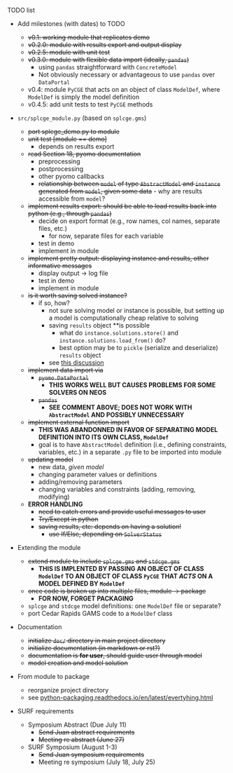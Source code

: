 TODO list

- Add milestones (with dates) to TODO
     - ~~v0.1: working module that replicates demo~~
     - ~~v0.2.0: module with results export and output display~~
     - ~~v0.2.5: module with unit test~~
     - ~~v0.3.0: module with flexible data import (ideally, `pandas`)~~
        - using `pandas` straightforward with `ConcreteModel`
        - Not obviously necessary or advantageous to use `pandas` over `DataPortal`
     - v0.4: module `PyCGE` that acts on an object of class `ModelDef`, where `ModelDef`
      is simply the model definition
     - v0.4.5: add unit tests to test `PyCGE` methods

- `src/splcge_module.py` (based on `splcge.gms`)
     - ~~port splcge_demo.py to module~~
     - ~~unit test [module == demo]~~
          - depends on results export
     - ~~read Section 18, pyomo documentation~~
          - preprocessing
          - postprocessing
          - other pyomo callbacks
          - ~~relationship between `model` of type `AbstractModel` and 
            `instance` generated from `model`, given some data~~ 
                 - why are results accessible from `model`?
     - ~~implement results export: should be able to load results back into
       python (e.g., through `pandas`)~~
          - decide on export format (e.g., row names, col names, separate files, etc.)
               - for now, separate files for each variable
          - test in demo
          - implement in module
     - ~~implement pretty output: displaying instance and results, other informative
       messages~~
          - display output -> log file
          - test in demo
          - implement in module
     - ~~is it worth saving solved instance?~~
          - if so, how?
               - not sure solving model or instance is possible, but setting up a 
                 model is computationally cheap relative to solving
               - saving `results` object **is possible
                    - what do `instance.solutions.store()` and `instance.solutions.load_from()`
                      do?
                    - best option may be to `pickle` (serialize and deserialize) 
                      `results` object
               - see [this discussion](https://groups.google.com/d/msg/pyomo-forum/I6yuGnGl13c/lbr44a5HDAAJ)
     - ~~implement data import via~~
          - ~~`pyomo.DataPortal`~~
             - **THIS WORKS WELL BUT CAUSES PROBLEMS FOR SOME SOLVERS ON NEOS**
          - ~~`pandas`~~
             - **SEE COMMENT ABOVE; DOES NOT WORK WITH `AbstractModel` AND POSSIBLY UNNECESSARY**
     - ~~implement external function import~~
          - **THIS WAS ABANDONNED IN FAVOR OF SEPARATING MODEL DEFINITION INTO ITS OWN
          CLASS, `ModelDef`**
          - goal is to have `AbstractModel` definition (i.e., defining constraints,
            variables, etc.) in a separate `.py` file to be imported into module
     - ~~updating model~~
          - new data, *given model*
          - changing parameter values or definitions
          - adding/removing parameters
          - changing variables and constraints (adding, removing, modifying)
     - **ERROR HANDLING**
          - ~~need to catch errors and provide useful messages to user~~
          - ~~Try/Except in python~~
          - ~~saving results, etc: depends on having a solution!~~
               - ~~use If/Else, depending on `SolverStatus`~~

- Extending the module
     - ~~extend module to include `splcge.gms` and `stdcge.gms`~~
         - **THIS IS IMPLENTED BY PASSING AN OBJECT OF CLASS `ModelDef` TO AN OBJECT
         OF CLASS `PyCGE` THAT *ACTS* ON A MODEL DEFINED BY `ModelDef`**
     - ~~once code is broken up into multiple files, module -> package~~
         - **FOR NOW, FORGET PACKAGING**
     - `splcge` and `stdcge` model definitions: one `ModelDef` file or separate?
     - port Cedar Rapids GAMS code to a `ModelDef` class

- Documentation
     - ~~initialize `doc/` directory in main project directory~~
     - ~~initialize documentation (in markdown or rst?)~~
     - ~~documentation is **for user**, should guide user through model~~
     - ~~model creation and model solution~~

- From module to package
     - reorganize project directory
     - see [python-packaging.readthedocs.io/en/latest/evertyhing.html](python-packaging.readthedocs.io/en/latest/evertyhing.html)

- SURF requirements
     - Symposium Abstract (Due July 11)
          - ~~Send Juan abstract requirements~~
          - ~~Meeting re abstract (June 27)~~
     - SURF Symposium (August 1-3)
          - ~~Send Juan symposium requirements~~
          - Meeting re symposium (July 18, July 25)

